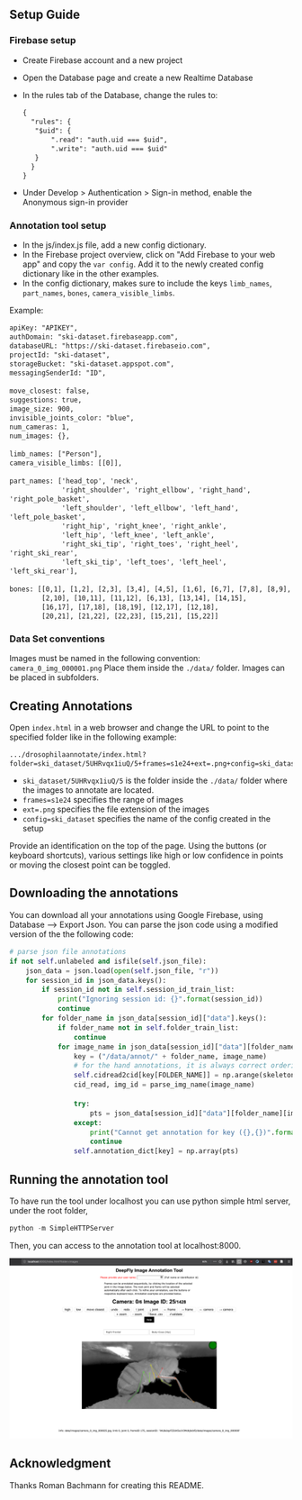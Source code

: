 
## Setup Guide

### Firebase setup

- Create Firebase account and a new project
- Open the Database page and create a new Realtime Database
- In the rules tab of the Database, change the rules to:

  ```
  {
    "rules": {
     "$uid": {
         ".read": "auth.uid === $uid",
         ".write": "auth.uid === $uid"
     }
    }
  }
  ```

- Under Develop > Authentication > Sign-in method, enable the Anonymous sign-in provider

### Annotation tool setup

- In the js/index.js file, add a new config dictionary.
- In the Firebase project overview, click on "Add Firebase to your web app" and copy the ```var config```. Add it to the newly created config dictionary like in the other examples.
- In the config dictionary, makes sure to include the keys ```limb_names```, ```part_names```, ```bones```, ```camera_visible_limbs```.

Example:

```
apiKey: "APIKEY",
authDomain: "ski-dataset.firebaseapp.com",
databaseURL: "https://ski-dataset.firebaseio.com",
projectId: "ski-dataset",
storageBucket: "ski-dataset.appspot.com",
messagingSenderId: "ID",

move_closest: false,
suggestions: true,
image_size: 900,
invisible_joints_color: "blue",
num_cameras: 1,
num_images: {},

limb_names: ["Person"],
camera_visible_limbs: [[0]],

part_names: ['head_top', 'neck',
             'right_shoulder', 'right_ellbow', 'right_hand', 'right_pole_basket',
             'left_shoulder', 'left_ellbow', 'left_hand', 'left_pole_basket',
             'right_hip', 'right_knee', 'right_ankle',
             'left_hip', 'left_knee', 'left_ankle',
             'right_ski_tip', 'right_toes', 'right_heel', 'right_ski_rear',
             'left_ski_tip', 'left_toes', 'left_heel', 'left_ski_rear'],

bones: [[0,1], [1,2], [2,3], [3,4], [4,5], [1,6], [6,7], [7,8], [8,9],
        [2,10], [10,11], [11,12], [6,13], [13,14], [14,15],
        [16,17], [17,18], [18,19], [12,17], [12,18],
        [20,21], [21,22], [22,23], [15,21], [15,22]]
```

### Data Set conventions

Images must be named in the following convention: ```camera_0_img_000001.png```
Place them inside the ```./data/``` folder. Images can be placed in subfolders.

## Creating Annotations

Open ```index.html``` in a web browser and change the URL to point to the specified folder like in the following example:

```
.../drosophilaannotate/index.html?folder=ski_dataset/5UHRvqx1iuQ/5+frames=s1e24+ext=.png+config=ski_dataset
```

- ```ski_dataset/5UHRvqx1iuQ/5``` is the folder inside the ```./data/``` folder where the images to annotate are located.
- ```frames=s1e24``` specifies the range of images
- ```ext=.png``` specifies the file extension of the images
- ```config=ski_dataset``` specifies the name of the config created in the setup

Provide an identification on the top of the page. Using the buttons (or keyboard shortcuts), various settings like high or low confidence in points or moving the closest point can be toggled.

## Downloading the annotations

You can download all your annotations using Google Firebase, using  Database --> Export Json. 
You can parse the json code using a modified version of the the following code:

```python
# parse json file annotations
if not self.unlabeled and isfile(self.json_file):
    json_data = json.load(open(self.json_file, "r"))
    for session_id in json_data.keys():
        if session_id not in self.session_id_train_list:
            print("Ignoring session id: {}".format(session_id))
            continue
        for folder_name in json_data[session_id]["data"].keys():
            if folder_name not in self.folder_train_list:
                continue
            for image_name in json_data[session_id]["data"][folder_name].keys():
                key = ("/data/annot/" + folder_name, image_name)
                # for the hand annotations, it is always correct ordering
                self.cidread2cid[key[FOLDER_NAME]] = np.arange(skeleton.num_cameras)
                cid_read, img_id = parse_img_name(image_name)

                try:
                    pts = json_data[session_id]["data"][folder_name][image_name]["position"]
                except:
                    print("Cannot get annotation for key ({},{})".format(key[0], key[1]))
                    continue
                self.annotation_dict[key] = np.array(pts)
```
## Running the annotation tool
To have run the tool under localhost you can use python simple html server, under the root folder,

```python
python -m SimpleHTTPServer
```
Then, you can access to the annotation tool at localhost:8000.

<p align="center">
<img src="localhost.png" width="640">
</p>


## Acknowledgment
Thanks Roman Bachmann for creating this README.

